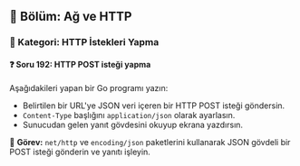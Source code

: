 ## 📘 Bölüm: Ağ ve HTTP  
### 🔹 Kategori: HTTP İstekleri Yapma  
#### ❓ Soru 192: HTTP POST isteği yapma

Aşağıdakileri yapan bir Go programı yazın:

- Belirtilen bir URL'ye JSON veri içeren bir HTTP POST isteği göndersin.
- `Content-Type` başlığını `application/json` olarak ayarlasın.
- Sunucudan gelen yanıt gövdesini okuyup ekrana yazdırsın.

🔧 **Görev:** `net/http` ve `encoding/json` paketlerini kullanarak JSON gövdeli bir POST isteği gönderin ve yanıtı işleyin.
